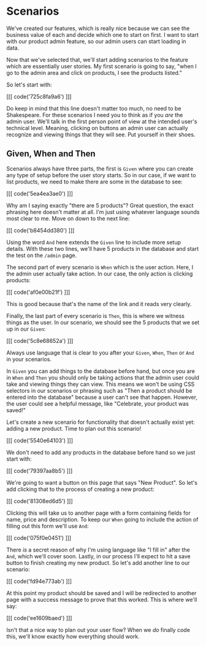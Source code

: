 # Scenarios

We've created our features, which is really nice because we can see the
business value of each and decide which one to start on first. I want to
start with our product admin feature, so our admin users can start loading
in data.

Now that we've selected that, we'll start adding scenarios to the feature which
are essentially user stories. My first scenario is going to say, "when I go to
the admin area and click on products, I see the products listed." 

So let's start with:

[[[ code('725c8fa9a6') ]]]

Do keep in mind that this line doesn't matter too much, no need to be Shakespeare.
For these scenarios I need you to think as if you *are* the admin user. We'll talk in
the first person point of view at the intended user's technical level. Meaning, clicking
on buttons an admin user can actually recognize and viewing things that they will
see. Put yourself in their shoes.

## Given, When and Then

Scenarios always have three parts, the first is `Given` where you can create any type of
setup before the user story starts. So in our case, if we want to list products, we need
to make there are some in the database to see:

[[[ code('5ea4ea3ae0') ]]]

Why am I saying exactly "there are 5 products"? Great question, the exact phrasing here 
doesn't matter at all. I'm just using whatever language sounds most clear to me. 
Move on down to the next line:

[[[ code('b8454dd380') ]]]

Using the word `And` here extends the `Given` line to include more setup details. With these
two lines, we'll have 5 products in the database and start the test on the `/admin` page.

The second part of every scenario is `When` which is the user action. Here, I the admin user
actually take action. In our case, the only action is clicking products:

[[[ code('af0e00b21f') ]]]

This is good because that's the name of the link and it reads very clearly. 

Finally, the last part of every scenario is `Then`, this is where we witness things
as the user. In our scenario, we should see the 5 products that we set up in our `Given`:

[[[ code('5c8e68652a') ]]]

Always use language that is clear to you after your `Given`, `When`, `Then` or `And` in
your scenarios. 

In `Given` you can add things to the database before hand, but once you are in `When` and
`Then` you should only be taking actions that the admin user could take and viewing things
they can view. This means we won't be using CSS selectors in our scenarios or phrasing such
as "Then a product should be entered into the database" because a user can't see that happen.
However, the user could see a helpful message, like "Celebrate, your product was saved!"

Let's create a new scenario for functionality that doesn't actually exist yet: adding a new product. 
Time to plan out this scenario!

[[[ code('5540e64103') ]]]

We don't need to add any products in the database before hand so we just start with:

[[[ code('79397aa8b5') ]]]

We're going to want a button on this page that says "New Product". So let's add clicking that
to the process of creating a new product: 

[[[ code('81308ed6d5') ]]]

Clicking this will take us to another page with a form containing fields for name, price
and description. To keep our `When` going to include the action of filling out this form
we'll use `And`:

[[[ code('075f0e0451') ]]]

There *is* a secret reason of why I'm using language like "I fill in" after the `And`,
which we'll cover soon. Lastly, in our process I'll expect to hit a save button to
finish creating my new product. So let's add another line to our scenario:

[[[ code('fd94e773ab') ]]]

At this point my product should be saved and I will be redirected to another page with a
success message to prove that this worked. This is where we'll say:

[[[ code('ee1609baed') ]]]

Isn't that a nice way to plan out your user flow? When we *do* finally
code this, we'll know exactly how everything should work.
